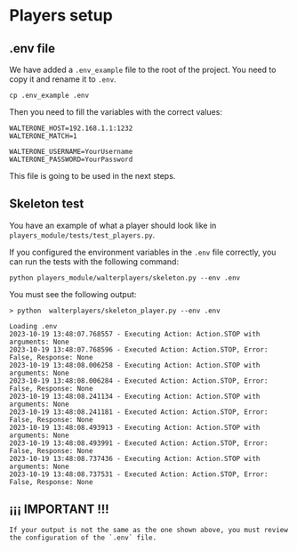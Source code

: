 # Players setup

## .env file
We have added a `.env_example` file to the root of the project. You need to copy it and rename it to `.env`.

```commandline
cp .env_example .env
```
Then you need to fill the variables with the correct values:
```commandline
WALTERONE_HOST=192.168.1.1:1232
WALTERONE_MATCH=1

WALTERONE_USERNAME=YourUsername
WALTERONE_PASSWORD=YourPassword
```

This file is going to be used in the next steps.

## Skeleton test
You have an example of what a player should look like in `players_module/tests/test_players.py`.

If you configured the environment variables in the `.env` file correctly, you can run the tests with the following command:

```commandline
python players_module/walterplayers/skeleton.py --env .env
```
You must see the following output:

```commandline
> python  walterplayers/skeleton_player.py --env .env

Loading .env
2023-10-19 13:48:07.768557 - Executing Action: Action.STOP with arguments: None
2023-10-19 13:48:07.768596 - Executed Action: Action.STOP, Error: False, Response: None
2023-10-19 13:48:08.006258 - Executing Action: Action.STOP with arguments: None
2023-10-19 13:48:08.006284 - Executed Action: Action.STOP, Error: False, Response: None
2023-10-19 13:48:08.241134 - Executing Action: Action.STOP with arguments: None
2023-10-19 13:48:08.241181 - Executed Action: Action.STOP, Error: False, Response: None
2023-10-19 13:48:08.493913 - Executing Action: Action.STOP with arguments: None
2023-10-19 13:48:08.493991 - Executed Action: Action.STOP, Error: False, Response: None
2023-10-19 13:48:08.737436 - Executing Action: Action.STOP with arguments: None
2023-10-19 13:48:08.737531 - Executed Action: Action.STOP, Error: False, Response: None
```

## ¡¡¡ IMPORTANT !!!
```
If your output is not the same as the one shown above, you must review the configuration of the `.env` file.
```
